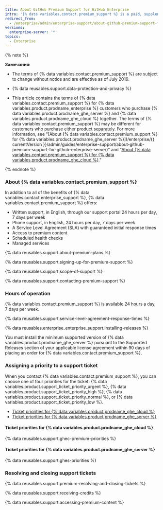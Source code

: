 ```yaml
---
title: About GitHub Premium Support for GitHub Enterprise
intro: '{% data variables.contact.premium_support %} is a paid, supplemental support offering for {% data variables.product.prodname_enterprise %} customers.'
redirect_from:
  - /enterprise/admin/enterprise-support/about-github-premium-support-for-github-enterprise
versions:
  enterprise-server: '*'
topics:
  - Enterprise
---
```


{% note %}

**Замечания:**

- The terms of {% data variables.contact.premium_support %} are subject to change without notice and are effective as of July 2019.

- {% data reusables.support.data-protection-and-privacy %}

- This article contains the terms of {% data variables.contact.premium_support %} for {% data variables.product.prodname_enterprise %} customers who purchase {% data variables.product.prodname_ghe_server %} and {% data variables.product.prodname_ghe_cloud %} together. The terms of {% data variables.contact.premium_support %} may be different for customers who purchase either product separately. For more information, see "[About {% data variables.contact.premium_support %} for {% data variables.product.prodname_ghe_server %}](/enterprise/{{ currentVersion }}/admin/guides/enterprise-support/about-github-premium-support-for-github-enterprise-server)" and "<a href="/articles/about-github-premium-support-for-github-enterprise-cloud" class="dotcom-only">About {% data variables.contact.premium_support %} for {% data variables.product.prodname_ghe_cloud %}</a>."

{% endnote %}

### About {% data variables.contact.premium_support %}

In addition to all of the benefits of {% data variables.contact.enterprise_support %}, {% data variables.contact.premium_support %} offers:
  - Written support, in English, through our support portal 24 hours per day, 7 days per week
  - Phone support, in English, 24 hours per day, 7 days per week
  - A Service Level Agreement (SLA) with guaranteed initial response times
  - Access to premium content
  - Scheduled health checks
  - Managed services

{% data reusables.support.about-premium-plans %}

{% data reusables.support.signing-up-for-premium-support %}

{% data reusables.support.scope-of-support %}

{% data reusables.support.contacting-premium-support %}

### Hours of operation

{% data variables.contact.premium_support %} is available 24 hours a day, 7 days per week.

{% data reusables.support.service-level-agreement-response-times %}

{% data reusables.enterprise_enterprise_support.installing-releases %}

You must install the minimum supported version of {% data variables.product.prodname_ghe_server %} pursuant to the Supported Releases section of your applicable license agreement within 90 days of placing an order for {% data variables.contact.premium_support %}.

### Assigning a priority to a support ticket

When you contact {% data variables.contact.premium_support %}, you can choose one of four priorities for the ticket: {% data variables.product.support_ticket_priority_urgent %}, {% data variables.product.support_ticket_priority_high %}, {% data variables.product.support_ticket_priority_normal %}, or {% data variables.product.support_ticket_priority_low %}.

- [Ticket priorities for {% data variables.product.prodname_ghe_cloud %}](#ticket-priorities-for-github-enterprise-cloud)
- [Ticket priorities for {% data variables.product.prodname_ghe_server %}](#ticket-priorities-for-github-enterprise-server)

#### Ticket priorities for {% data variables.product.prodname_ghe_cloud %}

{% data reusables.support.ghec-premium-priorities %}

#### Ticket priorities for {% data variables.product.prodname_ghe_server %}

{% data reusables.support.ghes-priorities %}

### Resolving and closing support tickets

{% data reusables.support.premium-resolving-and-closing-tickets %}

{% data reusables.support.receiving-credits %}

{% data reusables.support.accessing-premium-content %}
